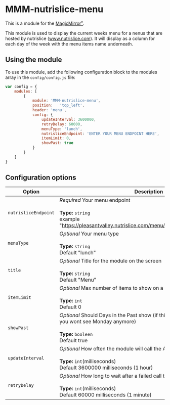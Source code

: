 # MMM-nutrislice-menu

This is a module for the [MagicMirror²](https://github.com/MichMich/MagicMirror/).

This module is used to display the current weeks menu for a nenus that are hosted by nutrislice (www.nutrislice.com).  It will display as a column for each day of the week with the menu items name underneath.  

## Using the module

To use this module, add the following configuration block to the modules array in the `config/config.js` file:
```js
var config = {
    modules: [
        {
            module: 'MMM-nutrislice-menu',
            position:	'top_left',
            header: 'menu',
            config: {
                updateInterval: 3600000,
		        retryDelay: 60000,
		        menuType: 'lunch',
		        nutrisliceEndpoint: 'ENTER YOUR MENU ENDPOINT HERE',
		        itemLimit: 0,
		        showPast: true
            }
        }
    ]
}
```

## Configuration options

| Option               | Description
|--------------------- |-----------
| `nutrisliceEndpoint` | *Required* Your menu endpoint <br><br>**Type:** `string` <br>example "https://pleasantvalley.nutrislice.com/menu/api/weeks/school/elementary"
| `menuType`           | *Optional* Your menu type <br><br>**Type:** `string` <br>Default "lunch"
| `title`              | *Optional* Title for the module on the screen <br><br>**Type:** `string` <br>Default "Menu"
| `itemLimit`          | *Optional* Max number of items to show on a single day (0 = unlimited) <br><br>**Type:** `int` <br>Default 0
| `showPast`           | *Optional* Should Days in the Past show (if this is false then come Tuesday you wont see Monday anymore) <br><br>**Type:** `booleen` <br>Default true
| `updateInterval`     | *Optional* How often the module will call the API for new data <br><br>**Type:** `int`(milliseconds) <br>Default 3600000 milliseconds (1 hour)
| `retryDelay`         | *Optional* How long to wait after a failed call to try again <br><br>**Type:** `int`(milliseconds) <br>Default 60000 milliseconds (1 minute)
